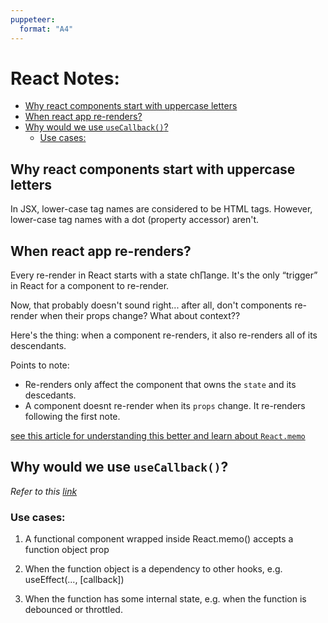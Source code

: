 ```yaml
---
puppeteer:
  format: "A4"
---
```


# React Notes:

<!-- @import "[TOC]" {cmd="toc" depthFrom=2 depthTo=6 orderedList=false} -->

<!-- code_chunk_output -->

- [Why react components start with uppercase letters](#why-react-components-start-with-uppercase-letters)
- [When react app re-renders?](#when-react-app-re-renders)
- [Why would we use `useCallback()`?](#why-would-we-use-usecallback)
  - [Use cases:](#use-cases)

<!-- /code_chunk_output -->

## Why react components start with uppercase letters

In JSX, lower-case tag names are considered to be HTML tags. However, lower-case tag names with a dot (property accessor) aren't.

## When react app re-renders?

Every re-render in React starts with a state ch∏ange. It's the only “trigger” in React for a component to re-render.

Now, that probably doesn't sound right... after all, don't components re-render when their props change? What about context??

Here's the thing: when a component re-renders, it also re-renders all of its descendants.

Points to note:

- Re-renders only affect the component that owns the `state` and its descedants.
- A component doesnt re-render when its `props` change. It re-renders following the first note.

[see this article for understanding this better and learn about `React.memo`](https://www.joshwcomeau.com/react/why-react-re-renders/)

## Why would we use `useCallback()`?

_Refer to this [link](https://dmitripavlutin.com/react-usecallback/)_

### Use cases:

1. A functional component wrapped inside React.memo() accepts a function object prop

2. When the function object is a dependency to other hooks, e.g. useEffect(..., [callback])

3. When the function has some internal state, e.g. when the function is debounced or throttled.
